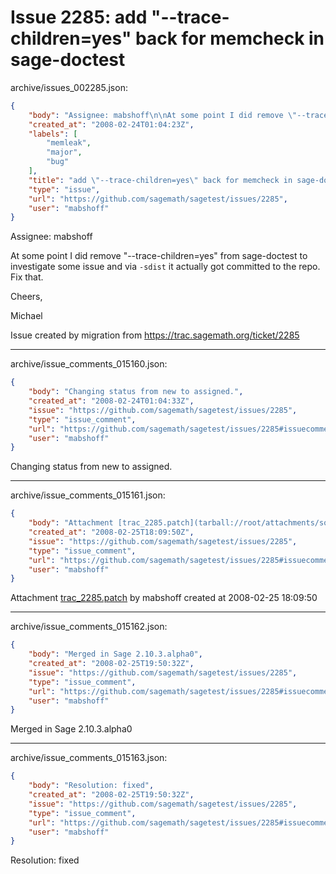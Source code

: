 # Issue 2285: add "--trace-children=yes" back for memcheck in sage-doctest

archive/issues_002285.json:
```json
{
    "body": "Assignee: mabshoff\n\nAt some point I did remove \"--trace-children=yes\" from sage-doctest to investigate some issue and via `-sdist` it actually got committed to the repo. Fix that.\n\nCheers,\n\nMichael\n\nIssue created by migration from https://trac.sagemath.org/ticket/2285\n\n",
    "created_at": "2008-02-24T01:04:23Z",
    "labels": [
        "memleak",
        "major",
        "bug"
    ],
    "title": "add \"--trace-children=yes\" back for memcheck in sage-doctest",
    "type": "issue",
    "url": "https://github.com/sagemath/sagetest/issues/2285",
    "user": "mabshoff"
}
```
Assignee: mabshoff

At some point I did remove "--trace-children=yes" from sage-doctest to investigate some issue and via `-sdist` it actually got committed to the repo. Fix that.

Cheers,

Michael

Issue created by migration from https://trac.sagemath.org/ticket/2285





---

archive/issue_comments_015160.json:
```json
{
    "body": "Changing status from new to assigned.",
    "created_at": "2008-02-24T01:04:33Z",
    "issue": "https://github.com/sagemath/sagetest/issues/2285",
    "type": "issue_comment",
    "url": "https://github.com/sagemath/sagetest/issues/2285#issuecomment-15160",
    "user": "mabshoff"
}
```

Changing status from new to assigned.



---

archive/issue_comments_015161.json:
```json
{
    "body": "Attachment [trac_2285.patch](tarball://root/attachments/some-uuid/ticket2285/trac_2285.patch) by mabshoff created at 2008-02-25 18:09:50",
    "created_at": "2008-02-25T18:09:50Z",
    "issue": "https://github.com/sagemath/sagetest/issues/2285",
    "type": "issue_comment",
    "url": "https://github.com/sagemath/sagetest/issues/2285#issuecomment-15161",
    "user": "mabshoff"
}
```

Attachment [trac_2285.patch](tarball://root/attachments/some-uuid/ticket2285/trac_2285.patch) by mabshoff created at 2008-02-25 18:09:50



---

archive/issue_comments_015162.json:
```json
{
    "body": "Merged in Sage 2.10.3.alpha0",
    "created_at": "2008-02-25T19:50:32Z",
    "issue": "https://github.com/sagemath/sagetest/issues/2285",
    "type": "issue_comment",
    "url": "https://github.com/sagemath/sagetest/issues/2285#issuecomment-15162",
    "user": "mabshoff"
}
```

Merged in Sage 2.10.3.alpha0



---

archive/issue_comments_015163.json:
```json
{
    "body": "Resolution: fixed",
    "created_at": "2008-02-25T19:50:32Z",
    "issue": "https://github.com/sagemath/sagetest/issues/2285",
    "type": "issue_comment",
    "url": "https://github.com/sagemath/sagetest/issues/2285#issuecomment-15163",
    "user": "mabshoff"
}
```

Resolution: fixed

